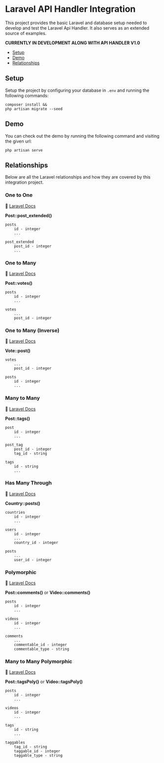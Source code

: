 # Laravel API Handler Integration

This project provides the basic Laravel and database setup needed to develop and test the Laravel Api Handler. It also serves as an extended source of examples.

**CURRENTLY IN DEVELOPMENT ALONG WITH API HANDLER V1.0**

- [Setup](#setup)
- [Demo](#demo)
- [Relationships](#relationships)

## Setup

Setup the project by configuring your database in `.env` and running the following commands:

```
composer install &&
php artisan migrate --seed
```

## Demo

You can check out the demo by running the following command and visiting the given url:

```
php artisan serve
```

## Relationships

Below are all the Laravel relationships and how they are covered by this integration project.

### One to One

📖 [Laravel Docs](https://laravel.com/docs/master/eloquent-relationships#one-to-one)

**Post::post_extended()**

```
posts
    id - integer
    ...

post_extended
    post_id - integer
    ...
```

### One to Many

📖 [Laravel Docs](https://laravel.com/docs/master/eloquent-relationships#one-to-many)

**Post::votes()**
```
posts
    id - integer
    ...

votes
    ...
    post_id - integer
```

### One to Many (Inverse)

📖 [Laravel Docs](https://laravel.com/docs/master/eloquent-relationships#one-to-many-inverse)

**Vote::post()**

```
votes
    ...
    post_id - integer

posts
    id - integer
    ...
```


### Many to Many

📖 [Laravel Docs](https://laravel.com/docs/master/eloquent-relationships#many-to-many)

**Post::tags()**

```
post
    id - integer
    ...

post_tag
    post_id - integer
    tag_id - string

tags
    id - string
    ...
```

### Has Many Through

📖 [Laravel Docs](https://laravel.com/docs/master/eloquent-relationships#has-many-through)

**Country::posts()**

```
countries
    id - integer
    ...

users
    id - integer
    ...
    country_id - integer

posts
    ...
    user_id - integer
```

### Polymorphic

📖 [Laravel Docs](https://laravel.com/docs/master/eloquent-relationships#polymorphic-relations)

**Post::comments()** or **Video::comments()**

```
posts
    id - integer
    ...

videos
    id - integer
    ...

comments
    ...
    commentable_id - integer
    commentable_type - string
```

### Many to Many Polymorphic

📖 [Laravel Docs](https://laravel.com/docs/master/eloquent-relationships#many-to-many-polymorphic-relations)

**Post::tagsPoly()** or **Video::tagsPoly()**
```
posts
    id - integer
    ...

videos
    id - integer
    ...

tags
    id - string
    ...

taggables
    tag_id - string
    taggable_id - integer
    taggable_type - string
```
